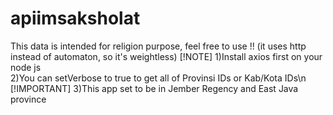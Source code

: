 # apiimsaksholat
This data is intended for religion purpose, feel free to use !! (it uses http instead of automaton, so it's weightless)
[!NOTE]
1)Install axios first on your node js<br>
2)You can setVerbose to true to get all of Provinsi IDs or Kab/Kota IDs\n<br>
[!IMPORTANT]
3)This app set to be in Jember Regency and East Java province